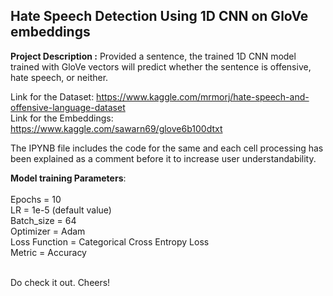 ## Hate Speech Detection Using 1D CNN on GloVe embeddings

**Project Description :** Provided a sentence, the trained 1D CNN model trained with GloVe vectors will predict whether the sentence is offensive, hate speech, or neither.

Link for the Dataset: https://www.kaggle.com/mrmorj/hate-speech-and-offensive-language-dataset  <br>
Link for the Embeddings:  https://www.kaggle.com/sawarn69/glove6b100dtxt

The IPYNB file includes the code for the same and each cell processing has been explained as a comment before it to increase user understandability.

**Model training Parameters**:
<br><br>
Epochs = 10<br>
LR = 1e-5 (default value)<br>
Batch_size = 64<br>
Optimizer = Adam<br>
Loss Function = Categorical Cross Entropy Loss<br>
Metric = Accuracy<br>
<br>


Do check it out. Cheers!
